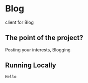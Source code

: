 # Blog
client for Blog

## The point of the project?
Posting your interests, Blogging

## Running Locally
```js
Hello


